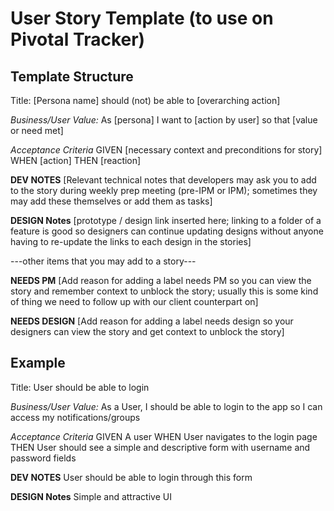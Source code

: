 # User Story Template (to use on Pivotal Tracker)
## Template Structure
Title: [Persona name] should (not) be able to [overarching action]

_Business/User Value:_ As [persona] I want to [action by user] so that [value or need met]

_Acceptance Criteria_
GIVEN [necessary context and preconditions for story]
WHEN [action]
THEN [reaction]

**DEV NOTES**
[Relevant technical notes that developers may ask you to add to the story during weekly prep meeting (pre-IPM or IPM); sometimes they may add these themselves or add them as tasks]

**DESIGN Notes**
[prototype / design link inserted here; linking to a folder of a feature is good so designers can continue updating designs without anyone having to re-update the links to each design in the stories]

---other items that you may add to a story---

**NEEDS PM**
[Add reason for adding a label needs PM so you can view the story and remember context to unblock the story; usually this is some kind of thing we need to follow up with our client counterpart on]

**NEEDS DESIGN**
[Add reason for adding a label needs design so your designers can view the story and get context to unblock the story]

## Example
Title: User should be able to login

_Business/User Value:_ As a User, I should be able to login to the app so I can access my notifications/groups

_Acceptance Criteria_
GIVEN A user 
WHEN User navigates to the login page
THEN User should see a simple and descriptive form with username and password fields

**DEV NOTES**
User should be able to login through this form

**DESIGN Notes**
Simple and attractive UI
 

